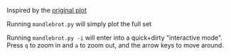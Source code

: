 Inspired by the [original plot](https://en.wikipedia.org/wiki/Mandelbrot_set#/media/File:Mandel.png)

Running `mandlebrot.py` will simply plot the full set

Running `mandlebrot.py -i` will enter into a quick+dirty "interactive mode". Press `q` to zoom in and `a` to zoom out, and the arrow keys to move around.
